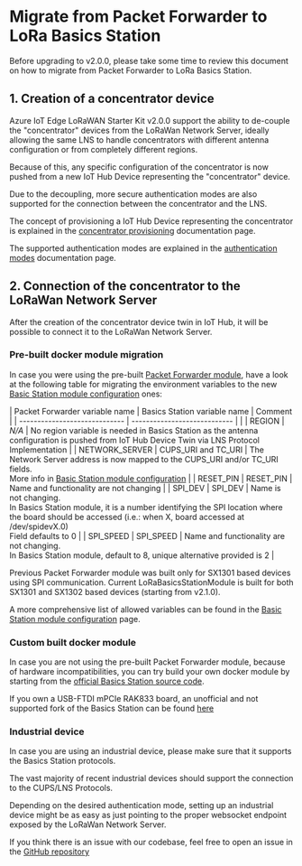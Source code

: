 # Migrate from Packet Forwarder to LoRa Basics Station

Before upgrading to v2.0.0, please take some time to review this document on how to migrate from Packet Forwarder to LoRa Basics Station.

## 1. Creation of a concentrator device

Azure IoT Edge LoRaWAN Starter Kit v2.0.0 support the ability to de-couple the "concentrator" devices from the LoRaWan Network Server, ideally allowing the same LNS to handle concentrators with different antenna configuration or from completely different regions.

Because of this, any specific configuration of the concentrator is now pushed from a new IoT Hub Device representing the "concentrator" device.

Due to the decoupling, more secure authentication modes are also supported for the connection between the concentrator and the LNS.

The concept of provisioning a IoT Hub Device representing the concentrator is explained in the [concentrator provisioning](station-device-provisioning.md) documentation page.

The supported authentication modes are explained in the [authentication modes](station-authentication-modes.md) documentation page.

## 2. Connection of the concentrator to the LoRaWan Network Server

After the creation of the concentrator device twin in IoT Hub, it will be possible to connect it to the LoRaWan Network Server.

### Pre-built docker module migration

In case you were using the pre-built [Packet Forwarder module](https://github.com/Azure/iotedge-lorawan-starterkit/blob/116e353bd61133acde13dd9ed6f96ca7156544d1/LoRaEngine/modules/LoRaWanPktFwdModule/start_pktfwd.sh), have a look at the following table for migrating the environment variables to the new [Basic Station module configuration][module-configuration] ones:

| Packet Forwarder variable name | Basics Station variable name | Comment |
| -----------------------------  | ---------------------------- | |
| REGION | *N/A* | No region variable is needed in Basics Station as the antenna configuration is pushed from IoT Hub Device Twin via LNS Protocol Implementation |
| NETWORK_SERVER | CUPS_URI and TC_URI | The Network Server address is now mapped to the CUPS_URI and/or TC_URI fields.<br/>More info in [Basic Station module configuration][module-configuration] |
| RESET_PIN | RESET_PIN | Name and functionality are not changing |
| SPI_DEV | SPI_DEV | Name is not changing.<br/>In Basics Station module, it is a number identifying the SPI location where the board should be accessed (i.e.: when X, board accessed at /dev/spidevX.0)<br/>Field defaults to 0 |
| SPI_SPEED | SPI_SPEED | Name and functionality are not changing.<br/>In Basics Station module, default to 8, unique alternative provided is 2 |

Previous Packet Forwarder module was built only for SX1301 based devices using SPI communication. Current LoRaBasicsStationModule is built for both SX1301 and SX1302 based devices (starting from v2.1.0).

A more comprehensive list of allowed variables can be found in the [Basic Station module configuration][module-configuration] page.

### Custom built docker module

In case you are not using the pre-built Packet Forwarder module, because of hardware incompatibilities, you can try build your own docker module by starting from the [official Basics Station source code](https://github.com/lorabasics/basicstation).

If you own a USB-FTDI mPCIe RAK833 board, an unofficial and not supported fork of the Basics Station can be found [here](https://github.com/danigian/basicstation)

### Industrial device

In case you are using an industrial device, please make sure that it supports the Basics Station protocols.

The vast majority of recent industrial devices should support the connection to the CUPS/LNS Protocols.

Depending on the desired authentication mode, setting up an industrial device might be as easy as just pointing to the proper websocket endpoint exposed by the LoRaWan Network Server.

If you think there is an issue with our codebase, feel free to open an issue in the [GitHub repository](https://github.com/Azure/iotedge-lorawan-starterkit/issues)

[module-configuration]:
station-module-configuration.md
